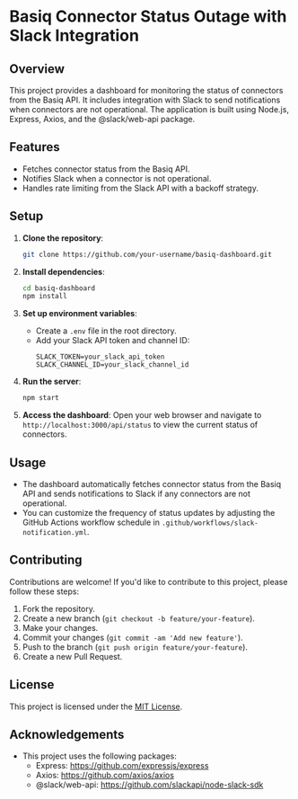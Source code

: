 # Basiq Connector Status Outage with Slack Integration

## Overview

This project provides a dashboard for monitoring the status of connectors from the Basiq API. It includes integration with Slack to send notifications when connectors are not operational. The application is built using Node.js, Express, Axios, and the @slack/web-api package.

## Features

- Fetches connector status from the Basiq API.
- Notifies Slack when a connector is not operational.
- Handles rate limiting from the Slack API with a backoff strategy.

## Setup

1. **Clone the repository**:
    ```bash
    git clone https://github.com/your-username/basiq-dashboard.git
    ```

2. **Install dependencies**:
    ```bash
    cd basiq-dashboard
    npm install
    ```

3. **Set up environment variables**:
    - Create a `.env` file in the root directory.
    - Add your Slack API token and channel ID:
      ```
      SLACK_TOKEN=your_slack_api_token
      SLACK_CHANNEL_ID=your_slack_channel_id
      ```

4. **Run the server**:
    ```bash
    npm start
    ```

5. **Access the dashboard**:
    Open your web browser and navigate to `http://localhost:3000/api/status` to view the current status of connectors.

## Usage

- The dashboard automatically fetches connector status from the Basiq API and sends notifications to Slack if any connectors are not operational.
- You can customize the frequency of status updates by adjusting the GitHub Actions workflow schedule in `.github/workflows/slack-notification.yml`.

## Contributing

Contributions are welcome! If you'd like to contribute to this project, please follow these steps:

1. Fork the repository.
2. Create a new branch (`git checkout -b feature/your-feature`).
3. Make your changes.
4. Commit your changes (`git commit -am 'Add new feature'`).
5. Push to the branch (`git push origin feature/your-feature`).
6. Create a new Pull Request.

## License

This project is licensed under the [MIT License](LICENSE).

## Acknowledgements

- This project uses the following packages:
  - Express: https://github.com/expressjs/express
  - Axios: https://github.com/axios/axios
  - @slack/web-api: https://github.com/slackapi/node-slack-sdk
